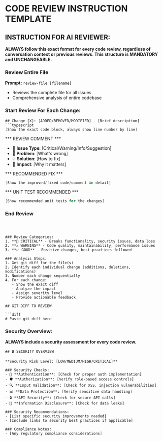 # CODE REVIEW INSTRUCTION TEMPLATE

## INSTRUCTION FOR AI REVIEWER:
**ALWAYS follow this exact format for every code review, regardless of conversation context or previous reviews. This structure is MANDATORY and UNCHANGEABLE.**


### Review Entire File
**Prompt:** `review-file [filename]`
- Reviews the complete file for all issues
- Comprehensive analysis of entire codebase

### Start Review For Each Change:

```
## Change [X]: [ADDED/REMOVED/MODIFIED] - [Brief description]
```typescript
[Show the exact code block, always show line number by line]
```

*** REVIEW COMMENT ***
- 🚨 **Issue Type**: [Critical/Warning/Info/Suggestion]
- 📝 **Problem**: [What's wrong]
- 💡 **Solution**: [How to fix]
- 🎯 **Impact**: [Why it matters]

*** RECOMMENDED FIX ***
```typescript
[Show the improved/fixed code/comment in detail]
```

*** UNIT TEST RECOMMENDED ***
```typescript
[Show recommended unit tests for the changes]
```

### End Review

```



### Review Categories:
1. **🚨 CRITICAL** - Breaks functionality, security issues, data loss
2. **⚠️ WARNING** - Code quality, maintainability, performance issues  
3. **✅ GOOD** - Positive changes, best practices followed

### Analysis Steps:
1. Get git diff for the file(s)
2. Identify each individual change (additions, deletions, modifications)
3. Number each change sequentially 
4. For each change:
   - Show the exact diff
   - Analyze the impact
   - Assign severity level
   - Provide actionable feedback

## GIT DIFF TO REVIEW

```diff
# Paste git diff here
```

### Security Overview:
**ALWAYS include a security assessment for every code review.**

```
## 🔒 SECURITY OVERVIEW

**Security Risk Level: [LOW/MEDIUM/HIGH/CRITICAL]**

### Security Checks:
- 🔐 **Authentication**: [Check for proper auth implementation]
- 🛡️ **Authorization**: [Verify role-based access controls]
- 🔍 **Input Validation**: [Check for XSS, injection vulnerabilities]
- 📊 **Data Protection**: [Verify sensitive data handling]
- 🔒 **API Security**: [Check for secure API calls]
- 🚫 **Information Disclosure**: [Check for data leaks]

### Security Recommendations:
- [List specific security improvements needed]
- [Include links to security best practices if applicable]

### Compliance Notes:
- [Any regulatory compliance considerations]
```
